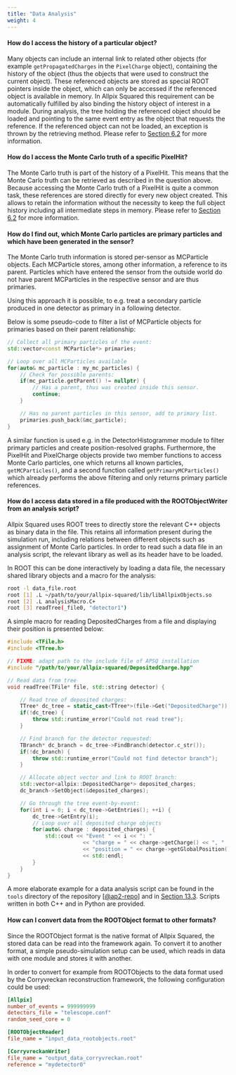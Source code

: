 ```yaml
---
title: "Data Analysis"
weight: 4
---
```


#### How do I access the history of a particular object?

Many objects can include an internal link to related other objects (for example `getPropagatedCharges` in the `PixelCharge`
object), containing the history of the object (thus the objects that were used to construct the current object). These
referenced objects are stored as special ROOT pointers inside the object, which can only be accessed if the referenced object
is available in memory. In Allpix Squared this requirement can be automatically fulfilled by also binding the history object
of interest in a module. During analysis, the tree holding the referenced object should be loaded and pointing to the same
event entry as the object that requests the reference. If the referenced object can not be loaded, an exception is thrown by
the retrieving method. Please refer to [Section 6.2](../06_objects/02_object_history.md) for more information.

#### How do I access the Monte Carlo truth of a specific PixelHit?

The Monte Carlo truth is part of the history of a PixelHit. This means that the Monte Carlo truth can be retrieved as
described in the question above. Because accessing the Monte Carlo truth of a PixelHit is quite a common task, these
references are stored directly for every new object created. This allows to retain the information without the necessity to
keep the full object history including all intermediate steps in memory. Please refer to
[Section 6.2](../06_objects/02_object_history.md) for more information.

#### How do I find out, which Monte Carlo particles are primary particles and which have been generated in the sensor?

The Monte Carlo truth information is stored per-sensor as MCParticle objects. Each MCParticle stores, among other
information, a reference to its parent. Particles which have entered the sensor from the outside world do not have parent
MCParticles in the respective sensor and are thus primaries.

Using this approach it is possible, to e.g. treat a secondary particle produced in one detector as primary in a following
detector.

Below is some pseudo-code to filter a list of MCParticle objects for primaries based on their parent relationship:

```cpp
// Collect all primary particles of the event:
std::vector<const MCParticle*> primaries;

// Loop over all MCParticles available
for(auto& mc_particle : my_mc_particles) {
    // Check for possible parents:
    if(mc_particle.getParent() != nullptr) {
        // Has a parent, thus was created inside this sensor.
        continue;
    }

    // Has no parent particles in this sensor, add to primary list.
    primaries.push_back(&mc_particle);
}
```

A similar function is used e.g. in the DetectorHistogrammer module to filter primary particles and create position-resolved
graphs. Furthermore, the PixelHit and PixelCharge objects provide two member functions to access Monte Carlo particles, one
which returns all known particles, `getMCParticles()`, and a second function called `getPrimaryMCParticles()` which already
performs the above filtering and only returns primary particle references.

#### How do I access data stored in a file produced with the ROOTObjectWriter from an analysis script?

Allpix Squared uses ROOT trees to directly store the relevant C++ objects as binary data in the file. This retains all
information present during the simulation run, including relations between different objects such as assignment of Monte
Carlo particles. In order to read such a data file in an analysis script, the relevant library as well as its header have to
be loaded.

In ROOT this can be done interactively by loading a data file, the necessary shared library objects and a macro for the
analysis:

```sh
root -l data_file.root
root [1] .L ~/path/to/your/allpix-squared/lib/libAllpixObjects.so
root [2] .L analysisMacro.C+
root [3] readTree(_file0, "detector1")
```

A simple macro for reading DepositedCharges from a file and displaying their position is presented below:

```cpp
#include <TFile.h>
#include <TTree.h>

// FIXME: adapt path to the include file of APSQ installation
#include "/path/to/your/allpix-squared/DepositedCharge.hpp"

// Read data from tree
void readTree(TFile* file, std::string detector) {

    // Read tree of deposited charges:
    TTree* dc_tree = static_cast<TTree*>(file->Get("DepositedCharge"));
    if(!dc_tree) {
        throw std::runtime_error("Could not read tree");
    }

    // Find branch for the detector requested:
    TBranch* dc_branch = dc_tree->FindBranch(detector.c_str());
    if(!dc_branch) {
        throw std::runtime_error("Could not find detector branch");
    }

    // Allocate object vector and link to ROOT branch:
    std::vector<allpix::DepositedCharge*> deposited_charges;
    dc_branch->SetObject(&deposited_charges);

    // Go through the tree event-by-event:
    for(int i = 0; i < dc_tree->GetEntries(); ++i) {
        dc_tree->GetEntry(i);
        // Loop over all deposited charge objects
        for(auto& charge : deposited_charges) {
            std::cout << "Event " << i << ": "
                        << "charge = " << charge->getCharge() << ", "
                        << "position = " << charge->getGlobalPosition()
                        << std::endl;
        }
    }
}
```

A more elaborate example for a data analysis script can be found in the `tools` directory of the repository \[[@ap2-repo]\]
and in [Section 13.3](../13_additional/root_analysis_macros.md). Scripts written in both C++ and in Python are provided.

#### How can I convert data from the ROOTObject format to other formats?

Since the ROOTObject format is the native format of Allpix Squared, the stored data can be read into the framework again. To
convert it to another format, a simple pseudo-simulation setup can be used, which reads in data with one module and stores it
with another.

In order to convert for example from ROOTObjects to the data format used by the Corryvreckan reconstruction framework, the
following configuration could be used:

```ini
[Allpix]
number_of_events = 999999999
detectors_file = "telescope.conf"
random_seed_core = 0

[ROOTObjectReader]
file_name = "input_data_rootobjects.root"

[CorryvreckanWriter]
file_name = "output_data_corryvreckan.root"
reference = "mydetector0"
```


[@ap2-repo]: https://gitlab.cern.ch/allpix-squared/allpix-squared
